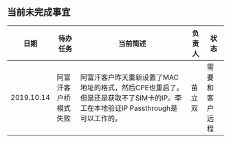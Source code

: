 

## 当前未完成事宜

日期 | 待办任务 | 当前简述  |  负责人 | 状态
-----|--------|-----------|---------|---
2019.10.14 | 阿富汗客户桥模式失败 | 阿富汗客户昨天重新设置了MAC地址的格式，然后CPE也重启了。但是还是获取不了SIM卡的IP。李工在本地验证IP Passthrough是可以工作的。 | 苗立双 | 需要和客户远程